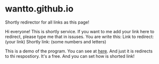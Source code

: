 # wantto.github.io
Shortly redirector for all links as this page!

Hi everyone! This is shortly service. If you want to me add your link here to redirect, please type me that in issuses.
You are write this:
Link to redirect: (your link)
Shortly link: (some numbers and letters)

This is a demo of the program. You can see at [here](https://ukicomputers.github.io/wantto). And just it is redirects to thi respostiory.
It's a free. And you can set how is shorted link!
